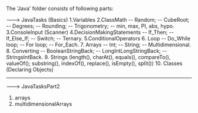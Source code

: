 The 'Java' folder consists of following parts:

---> JavaTasks (Basics)
1.Variables
2.ClassMath 
-- Random;
-- CubeRoot; 
-- Degrees; 
-- Rounding;
-- Trigonometry; 
-- min, max, PI, abs, hypo.
3.ConsoleInput (Scanner)
4.DecisionMakingStatements 
-- If_Then; 
-- If_Else_If; 
-- Switch;
-- Ternary.
5.ConditionalOperators
6. Loop 
-- Do_While loop; 
-- For loop; 
-- For_Each.
7. Arrays 
-- Int; 
-- String; 
-- Multidimensional.
8. Converting 
-- BooleanStringBack; 
-- LongIntLongStringBack; 
-- StringsIntBack.
9. Strings (length(), charAt(), equals(), compareTo(), valueOf(); substring(), indexOf(), replace(), isEmpty(), split())
10. Classes (Declaring Objects)
________________________________________________________________________________________________________________________

---> JavaTasksPart2 
1. arrays 
2. multidimensionalArrays